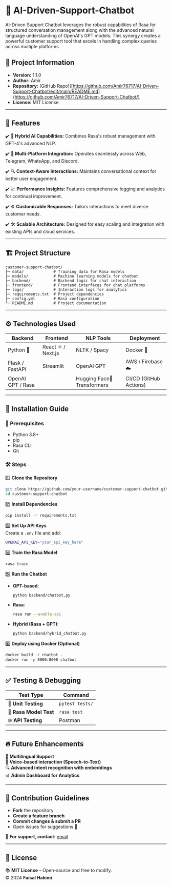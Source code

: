 # 🤖 AI-Driven-Support-Chatbot
AI-Driven Support Chatbot leverages the robust capabilities of Rasa for structured conversation management along with the advanced natural language understanding of OpenAI's GPT models. This synergy creates a powerful customer support tool that excels in handling complex queries across multiple platforms.

## 📌 Project Information

- **Version:** 1.1.0  
- **Author:** Amir  
- **Repository:** [GitHub Repo]([https://github.com/Amir76717/AI-Driven-Support-Chatbot/edit/main/README.md](https://github.com/Amir76717/AI-Driven-Support-Chatbot/) 
- **License:** MIT License  
---

## 🌟 Features

✔️ 🚀 **Hybrid AI Capabilities:** Combines Rasa's robust management with GPT-4's advanced NLP.  

✔️ 📲 **Multi-Platform Integration:** Operates seamlessly across Web, Telegram, WhatsApp, and Discord.  

✔️ 🔍 **Context-Aware Interactions:** Maintains conversational context for better user engagement. 

✔️ 📈 **Performance Insights:** Features comprehensive logging and analytics for continual improvement.  

✔️ ⚙️ **Customizable Responses:** Tailors interactions to meet diverse customer needs. 

✔️ 🛠️ **Scalable Architecture:** Designed for easy scaling and integration with existing APIs and cloud services.  

---

## 🏗️ Project Structure

```
customer-support-chatbot/
├─ data/             # Training data for Rasa models
├─ models/           # Machine learning models for chatbot
├─ backend/          # Backend logic for chat interaction
├─ frontend/         # Frontend interfaces for chat platforms
├─ logs/             # Interaction logs for analytics
├─ requirements.txt  # Project dependencies
├─ config.yml        # Rasa configuration
└─ README.md         # Project documentation
```

---

## ⚙️ Technologies Used

| **Backend**       | **Frontend**       | **NLP Tools**   | **Deployment**         |
| ----------------- | ------------------ | --------------- | ---------------------- |
| Python 🐍         | React ⚛️ / Next.js | NLTK / Spacy    | Docker 🐳              |
| Flask / FastAPI   | Streamlit          | OpenAI GPT | AWS / Firebase ☁️      |
| OpenAI GPT / Rasa |                    | Hugging Face🤗 Transformers    | CI/CD (GitHub Actions) |

---

## 🚀 Installation Guide

### 🔧 Prerequisites

- Python 3.8+  
- pip  
- Rasa CLI  
- Git  

### 🛠️ Steps

1️⃣ **Clone the Repository**
```sh
git clone https://github.com/your-username/customer-support-chatbot.git
cd customer-support-chatbot
```

2️⃣ **Install Dependencies**
```sh
pip install -r requirements.txt
```

3️⃣ **Set Up API Keys**  
Create a `.env` file and add:
```sh
OPENAI_API_KEY="your_api_key_here"
```

4️⃣ **Train the Rasa Model**
```sh
rasa train
```

5️⃣ **Run the Chatbot**
- **GPT-based**:
  ```sh
  python backend/chatbot.py
  ```
- **Rasa**:
  ```sh
  rasa run --enable-api
  ```
- **Hybrid (Rasa + GPT)**:
  ```sh
  python backend/hybrid_chatbot.py
  ```

6️⃣ **Deploy using Docker (Optional)**
```sh
docker build -t chatbot .
docker run -p 8000:8000 chatbot
```

---

## ✅ Testing & Debugging

| Test Type              | Command         |
| ---------------------- | --------------- |
| 🧪 **Unit Testing**    | `pytest tests/` |
| 🔄 **Rasa Model Test** | `rasa test`     |
| 🌐 **API Testing**     | Postman         |

---

## 🔥 Future Enhancements

🚀 **Multilingual Support**  
🎤 **Voice-based interaction (Speech-to-Text)**  
🔍 **Advanced intent recognition with embeddings**  
📊 **Admin Dashboard for Analytics**  

---

## 🤝 Contribution Guidelines

- **Fork** the repository  
- **Create a feature branch**  
- **Commit changes & submit a PR**  
- Open issues for suggestions 🚀  

📩 **For support, contact:** [email](mailto:faisalh5556@gmail.com)  

---

## 📜 License

📚 **MIT License** – Open-source and free to modify.  
© 2024 **Faisal Hakimi**
